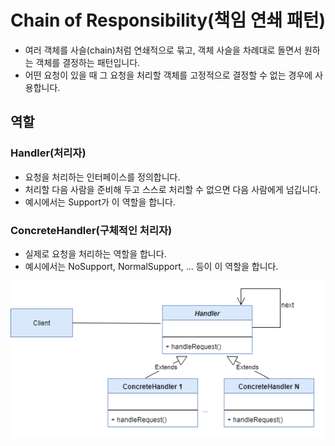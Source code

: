# Chain of Responsibility(책임 연쇄 패턴)

- 여러 객체를 사슬(chain)처럼 연쇄적으로 묶고, 객체 사슬을 차례대로 돌면서 원하는 객체를 결정하는 패턴입니다.
- 어떤 요청이 있을 때 그 요청을 처리할 객체를 고정적으로 결정할 수 없는 경우에 사용합니다.

## 역할

### Handler(처리자)

- 요청을 처리하는 인터페이스를 정의합니다. 
- 처리할 다음 사람을 준비해 두고 스스로 처리할 수 없으면 다음 사람에게 넘깁니다.
- 예시에서는 Support가 이 역할을 합니다.

### ConcreteHandler(구체적인 처리자)

- 실제로 요청을 처리하는 역할을 합니다.
- 예시에서는 NoSupport, NormalSupport, ... 등이 이 역할을 합니다.

![책임 연쇄 패턴](../image/chain_of_responsibility.png)